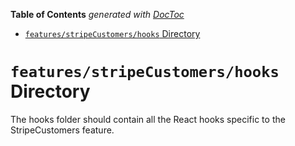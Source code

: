 <!-- START doctoc generated TOC please keep comment here to allow auto update -->
<!-- DON'T EDIT THIS SECTION, INSTEAD RE-RUN doctoc TO UPDATE -->

**Table of Contents** _generated with [DocToc](https://github.com/thlorenz/doctoc)_

- [`features/stripeCustomers/hooks` Directory](#featuresstripecustomershooks-directory)

<!-- END doctoc generated TOC please keep comment here to allow auto update -->

# `features/stripeCustomers/hooks` Directory

The hooks folder should contain all the React hooks specific to the StripeCustomers feature.
